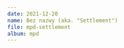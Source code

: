 ```yaml
---
date: 2021-12-20
name: Bez nazwy (aka. "Settlement")
file: mpd-settlement
album: mpd
---
```


<!-- Ten utwór zaczyna się świetną, podnoszącą na duchu melodią, którą wymyśliłem już we wrześniu. Próbowałem go przedłużyć całą jesień, próbując go skończyć za wszelką cenę, lecz uznaję końcowy rezultat za tylko umiarkowanie zadowalający. -->
